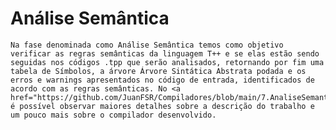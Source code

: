 # Análise Semântica
    Na fase denominada como Análise Semântica temos como objetivo verificar as regras semânticas da linguagem T++ e se elas estão sendo seguidas nos códigos .tpp que serão analisados, retornando por fim uma tabela de Símbolos, a árvore Árvore Sintática Abstrata podada e os erros e warnings apresentados no código de entrada, identificados de acordo com as regras semânticas. No <a href="https://github.com/JuanFSR/Compiladores/blob/main/7.AnaliseSemantica/BCC__BCC36B__P%5B3%5D__JuanRangel__2046385/relatorio/BCC__BCC36B__P_3___JuanRangel__2046385.pdf">relatório</a> é possível observar maiores detalhes sobre a descrição do trabalho e um pouco mais sobre o compilador desenvolvido.